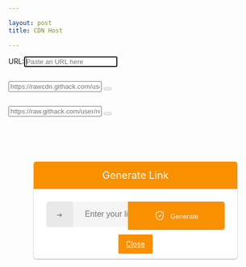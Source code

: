 ```yaml
---

layout: post 
title: CDN Host

---
```


<link rel="stylesheet" href="//fonts.googleapis.com/css?family=Open+Sans:400,700|Source+Code+Pro:400,700">
<link rel="stylesheet" href="//rawcdn.githack.com/neoascetic/rawgithack/9e126bd/rawgithack.css">
<div class="bd"><div class="content"><div class="url-helper"><div class="url-paste"><p id="url-form"><label for="url" class="offscreen">URL:</label><input id="url" class="url" type="url" placeholder="Paste an URL here" autofocus tabindex="1"></p></div><div class="column"><p class="url-container"><input id="url-prod" class="url" placeholder="https://rawcdn.githack.com/user/repo/tag/file" readonly tabindex="2"> <button id="url-prod-copy" class="url-copy-button" data-clipboard-target="#url-prod" title="Copy URL" disabled style="display:inline-block"><img src="//rawcdn.githack.com/neoascetic/rawgithack/4558441/clippy.svg" alt=""></button></p></div><div class="column"><p class="url-container"><input id="url-dev" class="url" placeholder="https://raw.githack.com/user/repo/branch/file" readonly tabindex="3"> <button id="url-dev-copy" class="url-copy-button" data-clipboard-target="#url-dev" title="Copy URL" disabled style="display:inline-block"><img src="//rawcdn.githack.com/neoascetic/rawgithack/4558441/clippy.svg" alt=""></button></p></div></div></div></div><script src="//rawcdn.githack.com/cdnjs/cdnjs/0971b44/ajax/libs/fetch/2.0.1/fetch.min.js"></script><script src="//rawcdn.githack.com/zenorocha/document.queryCommandSupported/v1.0.0/dist/queryCommandSupported.min.js"></script><script src="//rawcdn.githack.com/zenorocha/clipboard.js/v1.5.10/dist/clipboard.min.js"></script><script src="//rawcdn.githack.com/jackmoore/autosize/master/dist/autosize.min.js"></script><script src="//rawcdn.githack.com/neoascetic/rawgithack/c3942b4/rawgithack.js"></script>
<style>
/* CSS Safelink ubah warna cari kode #f89000 */
.wcSafeShow{position:relative;width:35px;height:35px;display:flex;margin:auto} /* atur margin untuk mengubah posisi icon */
.safeWrap{position:fixed;top:0;left:0;bottom:0;right:0;background:rgba(0,0,0,.5);z-index:999999;-webkit-backdrop-filter:blur(6px);backdrop-filter:blur(6px)}.panel-primary{background:#fff;text-align:center;display:block;overflow:hidden;width:100%;max-width:80%;padding:0 0 25px 0;border-radius:5px;margin:15% auto;box-shadow:0 1px 3px rgba(0,0,0,0.12),0 1px 2px rgba(0,0,0,0.24)}.panel-body{position:relative;margin:0 25px}.panel-heading h2{background:#f89000;color:#fff;margin:0 auto 25px auto;font-weight:400;padding:15px;font-size:20px}.panel-body input{background:rgba(0,0,0,0.04);width:100%;padding:15px;border-radius:5px;border:1px solid transparent;font-size:16px;color:#000;outline:none;text-indent:60px;transition:all .3s}.panel-body input:focus{background:#fff;color:#000;border-color:#f89000;outline:none;box-shadow:0 0 5px rgba(0,0,0,0.1)}.panel-body .input-group-btn{position:absolute;top:0;right:0}.panel-body button{border-radius:0 5px 5px 0;background:#f89000;color:#fff;border:0;padding:17px 52px;font-weight:500;outline:none;transition:all .3s}.panel-body button:hover,.panel-body button:focus{background:#f89000;outline:none}#generatelink{margin:20px auto 0 auto}#generatelink button{background:#f89000;border-radius:5px;font-size:14px;padding:14px 32px}#generatelink button:hover,#generatelink button:focus{background:#f89000;border-radius:5px;font-size:14px}#generatelink input{background:rgba(0,0,0,0.05);text-indent:0}#generatelink input:hover,#generatelink input:focus{background:#f89000;border-color:transparent;box-shadow:none}#generateloading{margin:20px auto 0 auto;font-size:20px;color:#f89000;font-weight:normal}
.panel-body:before{content:'\279C';background:rgba(0,0,0,0.05);position:absolute;left:0;top:0;color:#888;padding:17px 20px;border-radius:5px 0 0 5px;border-right:1px solid transparent;transition:all .6s}.panel-body:focus-within:before{content:'\279C';background:#f89000;color:#fff}.bt-success{display:inline-flex;align-items:center;margin:15px 15px;padding:10px 20px;outline:0;border:0;border-radius:2px;color:#fefefe;background-color:#f89000;font-size:14px;white-space:nowrap;overflow:hidden;max-width:100%;line-height:2em}.bt-success:hover{color:#f89000;background-color:transparent;border:1px solid #f89000}.hidden,.bt-success.hidden{display:none}.wcSafeClose{display:inline-flex;align-items:center;margin:15px auto -15px;padding:5px 15px;outline:0;border:0;border-radius:2px;color:#fefefe;background-color:#f89000;font-size:14px;white-space:nowrap;overflow:hidden;max-width:100%;line-height:2em}.copytoclipboard{margin:10px auto 5px}
#timer{margin:0 auto 20px auto;width:80px;text-align:center}.pietimer{position:relative;font-size:200px;width:1em;height:1em}.pietimer > .percent{position:absolute;top:25px;left:12px;width:3.33em;font-size:18px;text-align:center;display:none}.pietimer > .slice{position:absolute;width:1em;height:1em;clip:rect(0px,1em,1em,0.5em)}.pietimer >.slice.gt50{clip:rect(auto,auto,auto,auto)}.pietimer > .slice > .pie{border:0.06em solid #c0c0c0;position:absolute;width:1em;height:1em;clip:rect(0em,0.5em,1em,0em);border-radius:0.5em}.pietimer > .slice > .pie.fill{-moz-transform:rotate(180deg)!important;-webkit-transform:rotate(180deg)!important;-o-transform:rotate(180deg)!important;transform:rotate(180deg)!important}.pietimer.fill > .percent{display:none}.pietimer.fill > .slice > .pie{border:transparent;background-color:#c0c0c0;width:1em;height:1em}
.wcSafeShow svg{fill:none!important;stroke:#48525c;stroke-linecap:round;stroke-linejoin:round;stroke-width:1;width:22px;height:22px}
#generateloading svg{width:22px;height:22px;fill:#f89000}
.btn-primary svg,.darkMode .btn-primary svg{fill:none;stroke:#fff;stroke-width:1.5;width:22px;height:22px;vertical-align:-5px;margin-right:10px}
@media screen and (max-width:768px){.panel-body .input-group-btn{display:block;position:relative;overflow:hidden;margin:20px auto 0 auto}.panel-body button{border-radius:5px;width:100%}}
@media screen and (max-width:480px){.panel-primary{margin-top:30%}}
  
/* CSS darkmode sesuaikan classnya jika berbeda atau hapus bagian ini */
.darkMode .panel-primary{background:#2d2d30;color:#fefefe}
.darkMode .panel-body input,.darkMode .panel-body input:focus{background:#2d2d30;color:#fefefe}
.darkMode .wcSafeClose{color:#fefefe}
</style>

<div class='panel-primary'>
<div class='panel-heading'>
<h2>Generate Link</h2>
</div>
<div class='panel-body'>
<input autocomplete='off' id='generateurl' oninvalid='this.setCustomValidity(&apos;Please Enter valid link&apos;)' placeholder='Enter your link here...' required='required' type='url'/>
<span class='input-group-btn'>
<button class='btn-primary' id='btngenerate' oninvalid='this.setCustomValidity(&apos;Please Enter valid link&apos;)' required='required' type='button'>
<svg viewBox='0 0 24 24' xmlns='http://www.w3.org/2000/svg'><path d='M18.865 5.1238C19.302 5.2768 19.594 5.6888 19.594 6.1518V12.9248C19.594 14.8178 18.906 16.6248 17.691 18.0248C17.08 18.7298 16.307 19.2788 15.486 19.7228L11.928 21.6448L8.364 19.7218C7.542 19.2778 6.768 18.7298 6.156 18.0238C4.94 16.6238 4.25 14.8158 4.25 12.9208V6.1518C4.25 5.6888 4.542 5.2768 4.979 5.1238L11.561 2.8108C11.795 2.7288 12.05 2.7288 12.283 2.8108L18.865 5.1238Z'/><path class='svg-c' d='M9.32251 11.9177L11.2145 13.8107L15.1125 9.91269'/></svg>Generate</button></span>
<div class='hidden' id='generateloading'>
<svg viewBox='0 0 50 50' x='0px' y='0px'><path d='M25.251,6.461c-10.318,0-18.683,8.365-18.683,18.683h4.068c0-8.071,6.543-14.615,14.615-14.615V6.461z'><animateTransform attributeName='transform' attributeType='xml' dur='0.6s' from='0 25 25' repeatCount='indefinite' to='360 25 25' type='rotate'/></path></svg></div>
<div class='hidden' id='generatelink'>
<input id='resulturl' onclick='this.focus();this.select()' readonly='readonly' type='text'/>
<button class='copytoclipboard' data-clipboard-action='copy' data-clipboard-target='#resulturl' id='copytoclipboard'>Copy URL</button></div></div>
<a class='wcSafeClose' href='javascript:void'>Close</a>
</div>
<script>
$(".wcSafeShow").click(function(){$(".safeWrap").fadeIn()}),$(".wcSafeClose").click(function(){$(".safeWrap").fadeOut(),$("#generatelink").addClass("hidden"),$("#generateurl").val("")});$(document).ready(function(){$("#btngenerate").on("click",function(){var e=$("#generateurl").val(),r=$("#generatelink"),a=$("#generateloading"),n=$("#resulturl");if(""==e)return $("#generateurl").focus(),!1;$("#copytoclipboard").html(setCopyUrl),a.removeClass("hidden"),r.addClass("hidden"),$.ajax({url:"https://link.sophiainstitute.id/feeds/posts/summary/-/Pendidikan?alt=json-in-script",type:"get",dataType:"jsonp",success:function(t){var o="",l=t.feed.entry,s=new Array;if(void 0!==l){for(var i=0;i<l.length;i++){for(var d=0;d<l[i].link.length;d++)if("alternate"==l[i].link[d].rel){o=l[i].link[d].href;break}s[i]=o;var c=Math.random()*s.length;c=parseInt(c)}resultgenerate=s[c]+"#?o="+aesCrypto.encrypt(convertstr(e),convertstr("root")),a.addClass("hidden"),r.removeClass("hidden"),n.val(resultgenerate)}else n.val("No result!")},error:function(){n.val("Error loading feed!")}})}),new ClipboardJS(".copytoclipboard").on("success",function(e){$("#copytoclipboard").html(setCopied)})});
</script>
<script>
//<![CDATA[
/* Pengaturan safeLink */
var setTimer = 10; //waktu detik
var setColor = '#f89000'; //warna loading timer
var setText = 'Harap Tunggu...'; //pesan pada tombol
var setCopyUrl = 'Salin URL'; // generator salin
var setCopied = 'URL Tersalin'; //generator tersalin
//]]>
</script>
<script src="/safelink/css/wcsafelink.js"></script>
